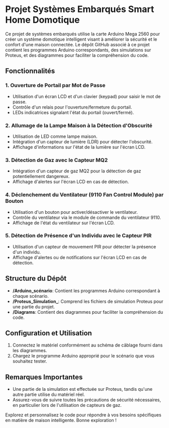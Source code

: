 # Projet Systèmes Embarqués Smart Home Domotique

Ce projet de systèmes embarqués utilise la carte Arduino Mega 2560 pour créer un système domotique intelligent visant à améliorer la sécurité et le confort d'une maison connectée. Le dépôt GitHub associé à ce projet contient les programmes Arduino correspondants, des simulations sur Proteus, et des diagrammes pour faciliter la compréhension du code.

## Fonctionnalités

### 1. Ouverture de Portail par Mot de Passe

- Utilisation d'un écran LCD et d'un clavier (keypad) pour saisir le mot de passe.
- Contrôle d'un relais pour l'ouverture/fermeture du portail.
- LEDs indicatrices signalant l'état du portail (ouvert/fermé).

### 2. Allumage de la Lampe Maison à la Détection d'Obscurité

- Utilisation de LED comme lampe maison.
- Intégration d'un capteur de lumière (LDR) pour détecter l'obscurité.
- Affichage d'informations sur l'état de la lumière sur l'écran LCD.

### 3. Détection de Gaz avec le Capteur MQ2

- Intégration d'un capteur de gaz MQ2 pour la détection de gaz potentiellement dangereux.
- Affichage d'alertes sur l'écran LCD en cas de détection.

### 4. Déclenchement du Ventilateur (9110 Fan Control Module) par Bouton

- Utilisation d'un bouton pour activer/désactiver le ventilateur.
- Contrôle du ventilateur via le module de commande du ventilateur 9110.
- Affichage de l'état du ventilateur sur l'écran LCD.

### 5. Détection de Présence d'un Individu avec le Capteur PIR

- Utilisation d'un capteur de mouvement PIR pour détecter la présence d'un individu.
- Affichage d'alertes ou de notifications sur l'écran LCD en cas de détection.

## Structure du Dépôt

- **/Arduino_scénario**: Contient les programmes Arduino correspondant à chaque scénario.
- **/Proteus_Simulation_**: Comprend les fichiers de simulation Proteus pour une partie du projet.
- **/Diagrams**: Contient des diagrammes pour faciliter la compréhension du code.

## Configuration et Utilisation

1. Connectez le matériel conformément au schéma de câblage fourni dans les diagrammes.
2. Chargez le programme Arduino approprié pour le scénario que vous souhaitez tester.

## Remarques Importantes

- Une partie de la simulation est effectuée sur Proteus, tandis qu'une autre partie utilise du matériel réel.
- Assurez-vous de suivre toutes les précautions de sécurité nécessaires, en particulier lors de l'utilisation de capteurs de gaz.

Explorez et personnalisez le code pour répondre à vos besoins spécifiques en matière de maison intelligente. Bonne exploration !
